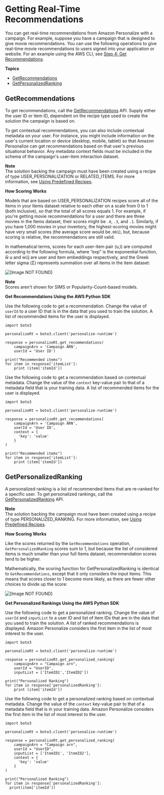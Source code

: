 # Getting Real\-Time Recommendations<a name="getting-real-time-recommendations"></a>

You can get real\-time recommendations from Amazon Personalize with a campaign\. For example, suppose you have a campaign that is designed to give movie recommendations\. You can use the following operations to give real\-time movie recommendations to users signed into your application or website\. For an example using the AWS CLI, see [Step 4: Get Recommendations](getting-started-cli.md#gs-test)\.

**Topics**
+ [GetRecommendations](#recommendations)
+ [GetPersonalizedRanking](#rankings)

## GetRecommendations<a name="recommendations"></a>

To get recommendations, call the [GetRecommendations](API_RS_GetRecommendations.md) API\. Supply either the user ID or item ID, dependent on the recipe type used to create the solution the campaign is based on\.

To get contextual recommendations, you can also include contextual metadata on your user\. For instance, you might include information on the user's current location or device \(desktop, mobile, tablet\) so that Amazon Personalize can get recommendations based on that user's previous situational behavior\. Any metadata context fields must be included in the schema of the campaign's user\-item interaction dataset\.

**Note**  
The solution backing the campaign must have been created using a recipe of type USER\_PERSONALIZATION or RELATED\_ITEMS\. For more information, see [Using Predefined Recipes](working-with-predefined-recipes.md)\.

**How Scoring Works**

Models that are based on USER\_PERSONALIZATION recipes score all of the items in your Items dataset relative to each other on a scale from 0 to 1 \(both inclusive\), so that the total of all scores equals 1\. For example, if you're getting movie recommendations for a user and there are three movies in the Items dataset, their scores might be `.6`, `.3`, and `.1`\. Similarly, if you have 1,000 movies in your inventory, the highest\-scoring movies might have very small scores \(the average score would be`.001`\), but, because scoring is relative, the recommendations are still valid\.

In mathematical terms, scores for each user\-item pair \(u,i\) are computed according to the following formula, where “exp” is the exponential function, w̅ u and wi/j are user and item embeddings respectively, and the Greek letter sigma \(Σ\) represents summation over all items in the item dataset:

![\[Image NOT FOUND\]](http://docs.aws.amazon.com/personalize/latest/dg/images/get_recommendations_score.png)

**Note**  
Scores aren't shown for SIMS or Popularity\-Count\-based models\.

**Get Recommendations Using the AWS Python SDK**

Use the following code to get a recommendation\. Change the value of `userId` to a user ID that is in the data that you used to train the solution\. A list of recommended items for the user is displayed\.

```
import boto3

personalizeRt = boto3.client('personalize-runtime')

response = personalizeRt.get_recommendations(
    campaignArn = 'Campaign ARN',
    userId = 'User ID')

print("Recommended items")
for item in response['itemList']:
    print (item['itemId'])
```

Use the following code to get a recommendation based on contextual metadata\. Change the value of the `context` key\-value pair to that of a metadata field that is your training data\. A list of recommended items for the user is displayed\.

```
import boto3

personalizeRt = boto3.client('personalize-runtime')

response = personalizeRt.get_recommendations(
    campaignArn = 'Campaign ARN',
    userId = 'User ID',
    context = {
      'key': 'value'
    }
)

print("Recommended items")
for item in response['itemList']:
    print (item['itemId'])
```

## GetPersonalizedRanking<a name="rankings"></a>

A personalized ranking is a list of recommended items that are re\-ranked for a specific user\. To get personalized rankings, call the [GetPersonalizedRanking](API_RS_GetPersonalizedRanking.md) API\.

**Note**  
The solution backing the campaign must have been created using a recipe of type PERSONALIZED\_RANKING\. For more information, see [Using Predefined Recipes](working-with-predefined-recipes.md)\.

**How Scoring Works**

Like the scores returned by the `GetRecommendations` operation, `GetPersonalizedRanking` scores sum to 1, but because the list of considered items is much smaller than your full Items dataset, recommendation scores tend to be higher\.

Mathematically, the scoring function for GetPersonalizedRanking is identical to `GetRecommendations`, except that it only considers the input items\. This means that scores closer to 1 become more likely, as there are fewer other choices to divide up the score:

![\[Image NOT FOUND\]](http://docs.aws.amazon.com/personalize/latest/dg/images/get_personalized_ranking.png)

**Get Personalized Rankings Using the AWS Python SDK**

Use the following code to get a personalized ranking\. Change the value of `userId` and `inputList` to a user ID and list of item IDs that are in the data that you used to train the solution\. A list of ranked recommendations is displayed\. Amazon Personalize considers the first item in the list of most interest to the user\.

```
import boto3

personalizeRt = boto3.client('personalize-runtime')

response = personalizeRt.get_personalized_ranking(
    campaignArn = "Campaign arn",
    userId = "UserID",
    inputList = ['ItemID1','ItemID2'])

print("Personalized Ranking")
for item in response['personalizedRanking']:
    print (item['itemId'])
```

Use the following code to get a personalized ranking based on contextual metadata\. Change the value of the `context` key\-value pair to that of a metadata field that is in your training data\. Amazon Personalize considers the first item in the list of most interest to the user\.

```
import boto3

personalizeRt = boto3.client('personalize-runtime')

response = personalizeRt.get_personalized_ranking(
    campaignArn = "Campaign arn",
    userId = "UserID",
    inputList = ['ItemID1', 'ItemID2'],
    context = {
      'key': 'value'
    }
)

print("Personalized Ranking")
for item in response['personalizedRanking']:
  print(item['itemId'])
```